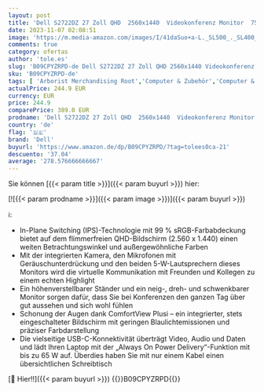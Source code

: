 ```yaml
---
layout: post
title: 'Dell S2722DZ 27 Zoll QHD  2560x1440  Videokonferenz Monitor  75Hz  IPS  4ms  AMD FreeSync  99% sRGB  Eingebaute Lautsprecher  5MP Kamera  Mic  USB-C  DisplayPort  HDMI  2x USB  3 Jahre Garantie'
date: 2023-11-07 02:08:51
image: 'https://m.media-amazon.com/images/I/41daSuo+a-L._SL500_._SL400_.jpg'
comments: true
category: ofertas
author: 'tole.es'
slug: 'B09CPYZRPD-de Dell S2722DZ 27 Zoll QHD 2560x1440 Videokonferenz Monitor...'
sku: 'B09CPYZRPD-de'
tags: [ 'Arborist Merchandising Root','Computer & Zubehör','Computer & Zubehör: Produkte mit Umwelt-Label','Dell','Monitore','Monitors gaming','Self Service','Special Features Stores','a4cbee59-f823-40fe-831a-7de64f655f6f_0','a4cbee59-f823-40fe-831a-7de64f655f6f_1301','a4cbee59-f823-40fe-831a-7de64f655f6f_4901','a4cbee59-f823-40fe-831a-7de64f655f6f_801','dell','🇩🇪', ]
actualPrice: 244.9 EUR
currency: EUR
price: 244.9
comparePrice: 389.0 EUR
prodname: 'Dell S2722DZ 27 Zoll QHD  2560x1440  Videokonferenz Monitor  75Hz  IPS  4ms  AMD FreeSync  99% sRGB  Eingebaute Lautsprecher  5MP Kamera  Mic  USB-C  DisplayPort  HDMI  2x USB  3 Jahre Garantie'
country: 'de'
flag: '🇩🇪'
brand: 'Dell'
buyurl: 'https://www.amazon.de/dp/B09CPYZRPD/?tag=tolees0ca-21'
descuento: '37.04'
average: '278.576666666667'
---
```


Sie können [{{< param title >}}]({{< param buyurl >}}) hier:

[![{{< param prodname >}}]({{< param image >}})]({{< param buyurl >}})

ℹ️:

- In-Plane Switching (IPS)-Technologie mit 99 % sRGB-Farbabdeckung bietet auf dem flimmerfreien QHD-Bildschirm (2.560 x 1.440) einen weiten Betrachtungswinkel und außergewöhnliche Farben
- Mit der integrierten Kamera, den Mikrofonen mit Geräuschunterdrückung und den beiden 5-W-Lautsprechern dieses Monitors wird die virtuelle Kommunikation mit Freunden und Kollegen zu einem echten Highlight
- Ein höhenverstellbarer Ständer und ein neig-, dreh- und schwenkbarer Monitor sorgen dafür, dass Sie bei Konferenzen den ganzen Tag über gut aussehen und sich wohl fühlen
- Schonung der Augen dank ComfortView Plusi – ein integrierter, stets eingeschalteter Bildschirm mit geringen Blaulichtemissionen und präziser Farbdarstellung
- Die vielseitige USB-C-Konnektivität überträgt Video, Audio und Daten und lädt Ihren Laptop mit der „Always On Power Delivery“-Funktion mit bis zu 65 W auf. Überdies haben Sie mit nur einem Kabel einen übersichtlichen Schreibtisch

[🛒 Hier!!]({{< param buyurl >}})
{{<world>}}B09CPYZRPD{{</world>}}
